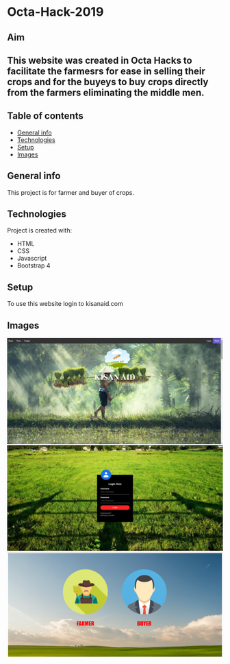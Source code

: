 # Octa-Hack-2019

## Aim
This website was created in Octa Hacks to facilitate the farmesrs for **ease in selling** their crops and for the buyeys to buy
crops directly from the farmers eliminating the middle men.
---
## Table of contents
* [General info](#general-info)
* [Technologies](#technologies)
* [Setup](#setup)
* [Images](#images)

## General info
This project is for farmer and buyer of crops.
	
## Technologies
Project is created with:
* HTML
* CSS 
* Javascript
* Bootstrap 4
	
## Setup
To use this website login to kisanaid.com

## Images
![Home Page](./images/Homepage.png)
![Login Page](./images/Loginpage.png)
![Buyer-Seller Page](./images/Buyer-seller-page.png)
